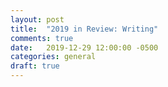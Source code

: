 ```yaml
---
layout: post
title:  "2019 in Review: Writing"
comments: true
date:   2019-12-29 12:00:00 -0500
categories: general
draft: true
---
```

